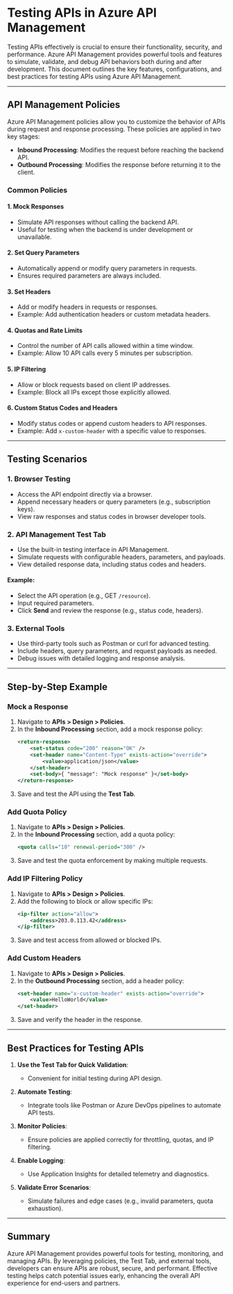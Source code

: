 # Testing APIs in Azure API Management

Testing APIs effectively is crucial to ensure their functionality, security, and performance. Azure API Management provides powerful tools and features to simulate, validate, and debug API behaviors both during and after development. This document outlines the key features, configurations, and best practices for testing APIs using Azure API Management.

---

## API Management Policies

Azure API Management policies allow you to customize the behavior of APIs during request and response processing. These policies are applied in two key stages:

- **Inbound Processing**: Modifies the request before reaching the backend API.
- **Outbound Processing**: Modifies the response before returning it to the client.

### Common Policies

#### 1. **Mock Responses**
- Simulate API responses without calling the backend API.
- Useful for testing when the backend is under development or unavailable.

#### 2. **Set Query Parameters**
- Automatically append or modify query parameters in requests.
- Ensures required parameters are always included.

#### 3. **Set Headers**
- Add or modify headers in requests or responses.
- Example: Add authentication headers or custom metadata headers.

#### 4. **Quotas and Rate Limits**
- Control the number of API calls allowed within a time window.
- Example: Allow 10 API calls every 5 minutes per subscription.

#### 5. **IP Filtering**
- Allow or block requests based on client IP addresses.
- Example: Block all IPs except those explicitly allowed.

#### 6. **Custom Status Codes and Headers**
- Modify status codes or append custom headers to API responses.
- Example: Add `x-custom-header` with a specific value to responses.

---

## Testing Scenarios

### 1. **Browser Testing**
- Access the API endpoint directly via a browser.
- Append necessary headers or query parameters (e.g., subscription keys).
- View raw responses and status codes in browser developer tools.

### 2. **API Management Test Tab**
- Use the built-in testing interface in API Management.
- Simulate requests with configurable headers, parameters, and payloads.
- View detailed response data, including status codes and headers.

#### Example:
- Select the API operation (e.g., GET `/resource`).
- Input required parameters.
- Click **Send** and review the response (e.g., status code, headers).

### 3. **External Tools**
- Use third-party tools such as Postman or curl for advanced testing.
- Include headers, query parameters, and request payloads as needed.
- Debug issues with detailed logging and response analysis.

---

## Step-by-Step Example

### Mock a Response
1. Navigate to **APIs > Design > Policies**.
2. In the **Inbound Processing** section, add a mock response policy:
   ```xml
   <return-response>
       <set-status code="200" reason="OK" />
       <set-header name="Content-Type" exists-action="override">
           <value>application/json</value>
       </set-header>
       <set-body>{ "message": "Mock response" }</set-body>
   </return-response>
   ```
3. Save and test the API using the **Test Tab**.

### Add Quota Policy
1. Navigate to **APIs > Design > Policies**.
2. In the **Inbound Processing** section, add a quota policy:
   ```xml
   <quota calls="10" renewal-period="300" />
   ```
3. Save and test the quota enforcement by making multiple requests.

### Add IP Filtering Policy
1. Navigate to **APIs > Design > Policies**.
2. Add the following to block or allow specific IPs:
   ```xml
   <ip-filter action="allow">
       <address>203.0.113.42</address>
   </ip-filter>
   ```
3. Save and test access from allowed or blocked IPs.

### Add Custom Headers
1. Navigate to **APIs > Design > Policies**.
2. In the **Outbound Processing** section, add a header policy:
   ```xml
   <set-header name="x-custom-header" exists-action="override">
       <value>HelloWorld</value>
   </set-header>
   ```
3. Save and verify the header in the response.

---

## Best Practices for Testing APIs

1. **Use the Test Tab for Quick Validation**:
   - Convenient for initial testing during API design.

2. **Automate Testing**:
   - Integrate tools like Postman or Azure DevOps pipelines to automate API tests.

3. **Monitor Policies**:
   - Ensure policies are applied correctly for throttling, quotas, and IP filtering.

4. **Enable Logging**:
   - Use Application Insights for detailed telemetry and diagnostics.

5. **Validate Error Scenarios**:
   - Simulate failures and edge cases (e.g., invalid parameters, quota exhaustion).

---

## Summary

Azure API Management provides powerful tools for testing, monitoring, and managing APIs. By leveraging policies, the Test Tab, and external tools, developers can ensure APIs are robust, secure, and performant. Effective testing helps catch potential issues early, enhancing the overall API experience for end-users and partners.

